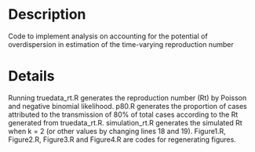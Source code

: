 # Description
Code to implement analysis on accounting for the potential of overdispersion in estimation of the time-varying reproduction number
# Details
Running truedata_rt.R generates the reproduction number (Rt) by Poisson and negative binomial likelihood. p80.R generates the proportion of cases attributed to the transmission of 80% of total cases according to the Rt generated from truedata_rt.R. simulation_rt.R generates the simulated Rt when k = 2 (or other values by changing lines 18 and 19). Figure1.R, Figure2.R, Figure3.R and Figure4.R are codes for regenerating figures.
